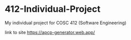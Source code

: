 # 412-Individual-Project
My individual project for COSC 412 (Software Engineering)

link to site https://apcp-generator.web.app/
